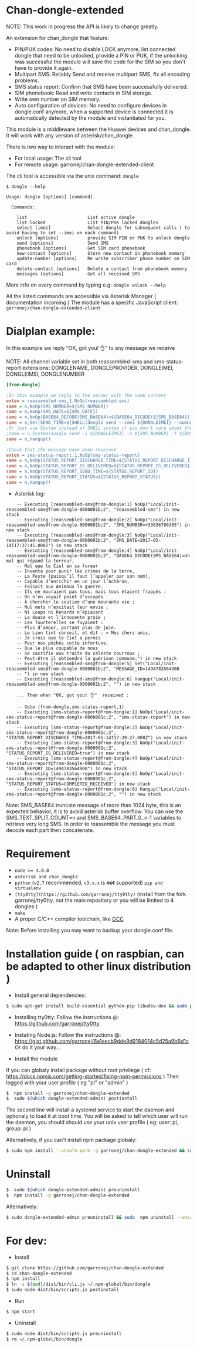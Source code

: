 # Chan-dongle-extended

NOTE: This work in progress the API is likely to change greatly.

An extension for chan_dongle that feature: 

* PIN/PUK codes:
     No need to disable LOCK anymore, list connected dongle that need to be
     unlocked, provide a PIN or PUK, if the unlocking was successful the module
     will save the code for the SIM so you don't have to provide it again.
* Multipart SMS: 
    Reliably Send and receive multipart SMS, fix all encoding problems.
* SMS status report:
    Confirm that SMS have been successfully delivered.
* SIM phonebook:
    Read and write contacts in SIM storage.
* Write own number on SIM memory.
* Auto configuration of devices:
    No need to configure devices in dongle.conf anymore,
    when a supported device is connected it is automatically detected
    by the module and instantiated for you.

This module is a middleware between the Huawei devices and chan_dongle. 
It will work with any version of asterisk/chan_dongle.

There is two way to interact with the module: 

* For local usage: The cli tool
* For remote usage: garronej/chan-dongle-extended-client

The cli tool is accessible via the unix command: `dongle`

````shell
$ dongle --help

Usage: dongle [options] [command]

  Commands:

    list                       List active dongle
    list-locked                List PIN/PUK locked dongles
    select [imei]              Select dongle for subsequent calls ( to avoid having to set --imei on each command)
    unlock [options]           provide SIM PIN or PUK to unlock dongle
    send [options]             Send SMS
    phonebook [options]        Get SIM card phonebook
    new-contact [options]      Store new contact in phonebook memory
    update-number [options]    Re write subscriber phone number on SIM card
    delete-contact [options]   Delete a contact from phonebook memory
    messages [options]         Get all received SMS

````

More info on every command by typing e.g: `dongle unlock --help`

All the listed commands are accessible via Asterisk Manager ( documentation incoming )
The module has a specific JavaScript client: `garronej/chan-dongle-extended-client`

# Dialplan example:

In this example we reply "OK, got you! 👌" to any message we receive

NOTE: All channel variable set in both reassembled-sms and sms-status-report extensions:
DONGLENAME, DONGLEPROVIDER, DONGLEIMEI, DONGLEIMSI, DONGLENUMBER

````ini
[from-dongle]

;In this example we reply to the sender with the same content
exten = reassembled-sms,1,NoOp(reassembled-sms)
same = n,NoOp(SMS_NUMBER=${SMS_NUMBER})
same = n,NoOp(SMS_DATE=${SMS_DATE})
same = n,NoOp(BASE64_DECODE(SMS_BASE64)=${BASE64_DECODE(${SMS_BASE64})})
same = n,Set(SEND_TIME=${SHELL(dongle send --imei ${DONGLEIMEI} --number ${SMS_NUMBER} --text-base64 ${BASE64_ENCODE(OK, got you! 👌)})})
;Or just use System instead of SHELL system if you don't care about the status report
;same = n,System(dongle send -i ${DONGLEIMEI} -n ${SMS_NUMBER} -T ${BASE64_ENCODE(OK, got you! 👌)})
same = n,Hangup()

;Check that the message have been received
exten = sms-status-report,1,NoOp(sms-status-report)
same = n,NoOp(STATUS_REPORT_DISCHARGE_TIME=${STATUS_REPORT_DISCHARGE_TIME})
same = n,NoOp(STATUS_REPORT_IS_DELIVERED=${STATUS_REPORT_IS_DELIVERED})
same = n,NoOp(STATUS_REPORT_SEND_TIME=${STATUS_REPORT_ID})
same = n,NoOp(STATUS_REPORT_STATUS=${STATUS_REPORT_STATUS})
same = n,Hangup()
````

* Asterisk log: 

````raw
    -- Executing [reassembled-sms@from-dongle:1] NoOp("Local/init-reassembled-sms@from-dongle-0000001b;2", "reassembled-sms") in new stack
    -- Executing [reassembled-sms@from-dongle:2] NoOp("Local/init-reassembled-sms@from-dongle-0000001b;2", "SMS_NUMBER=+33636786385") in new stack
    -- Executing [reassembled-sms@from-dongle:3] NoOp("Local/init-reassembled-sms@from-dongle-0000001b;2", "SMS_DATE=2017-05-14T17:37:45.000Z") in new stack
    -- Executing [reassembled-sms@from-dongle:4] NoOp("Local/init-reassembled-sms@from-dongle-0000001b;2", "BASE64_DECODE(SMS_BASE64)=Un mal qui répand la terreur,
    -- Mal que le Ciel en sa fureur
    -- Inventa pour punir les crimes de la terre,
    -- La Peste (puisqu’il faut l’appeler par son nom),
    -- Capable d’enrichir en un jour l’Achéron,
    -- Faisait aux Animaux la guerre.
    -- Ils ne mouraient pas tous, mais tous étaient frappés :
    -- On n’en voyait point d’occupés
    -- À chercher le soutien d’une mourante vie ;
    -- Nul mets n’excitait leur envie ;
    -- Ni Loups ni Renards n’épiaient
    -- La douce et l’innocente proie ;
    -- Les Tourterelles se fuyaient :
    -- Plus d’amour, partant plus de joie.
    -- Le Lion tint conseil, et dit : « Mes chers amis,
    -- Je crois que le Ciel a permis
    -- Pour nos péchés cette infortune.
    -- Que le plus coupable de nous
    -- Se sacrifie aux traits du céleste courroux ;
    -- Peut-être il obtiendra la guérison commune.") in new stack
    -- Executing [reassembled-sms@from-dongle:5] Set("Local/init-reassembled-sms@from-dongle-0000001b;2", "MESSAGE_ID=1494783564908
    -- ") in new stack
    -- Executing [reassembled-sms@from-dongle:6] Hangup("Local/init-reassembled-sms@from-dongle-0000001b;2", "") in new stack

    ... Then when "OK, got you! 👌"  received :

    -- Goto (from-dongle,sms-status-report,1)
    -- Executing [sms-status-report@from-dongle:1] NoOp("Local/init-sms-status-report@from-dongle-0000001c;2", "sms-status-report") in new stack
    -- Executing [sms-status-report@from-dongle:2] NoOp("Local/init-sms-status-report@from-dongle-0000001c;2", "STATUS_REPORT_DISCHARGE_TIME=2017-05-14T17:39:27.000Z") in new stack
    -- Executing [sms-status-report@from-dongle:3] NoOp("Local/init-sms-status-report@from-dongle-0000001c;2", "STATUS_REPORT_IS_DELIVERED=true") in new stack
    -- Executing [sms-status-report@from-dongle:4] NoOp("Local/init-sms-status-report@from-dongle-0000001c;2", "STATUS_REPORT_ID=1494783564908") in new stack
    -- Executing [sms-status-report@from-dongle:5] NoOp("Local/init-sms-status-report@from-dongle-0000001c;2", "STATUS_REPORT_STATUS=COMPLETED_RECEIVED") in new stack
    -- Executing [sms-status-report@from-dongle:6] Hangup("Local/init-sms-status-report@from-dongle-0000001c;2", "") in new stack
````

Note: SMS_BASE64 truncate message of more than 1024 byte, this is an expected behavior, 
it is to avoid asterisk buffer overflow. You can use the 
SMS_TEXT_SPLIT_COUNT=n and SMS_BASE64_PART_0..n-1 variables to retrieve very long SMS. 
In order to reassemble the message you must decode each part then concatenate.

# Requirement

* `node >= 4.0.0`
* `asterisk and chan_dongle`
* `python` (`v2.7` recommended, `v3.x.x` is __*not*__ supported) `pip and virtualenv`
* `[tty0tty](https://github.com/garronej/tty0tty)` 
(install from the fork garronej/tty0tty, not the main repository or you will be limited to 4 dongles )
* `make`
* A proper C/C++ compiler toolchain, like [GCC](https://gcc.gnu.org)

Note: Before installing you may want to backup your dongle.conf file.

# Installation guide ( on raspbian, can be adapted to other linux distribution )

* Install general dependencies:
````bash
$ sudo apt-get install build-essential python-pip libudev-dev && sudo pip install virtualenv
````

* Installing tty0tty: 
Follow the instructions @: https://github.com/garronej/tty0tty

* Instating Node.js: 
Follow the instructions @: https://gist.github.com/garronej/6a1eecb9dde9d9184014c5d25a9b6d1c
Or do it your way...

* Install the module

If you can globaly install package without root privilege ( cf: https://docs.npmjs.com/getting-started/fixing-npm-permissions )
Then logged with your user profile ( eg "pi" or "admin" )
```` bash
$  npm install -g garronej/chan-dongle-extended
$  sudo $(which dongle-extended-admin) postinstall
````
The second line will install a systemd service to start the daemon and optionaly to load it at boot time.
You will be asked to tell which user will run the daemon, you should should use your unix user profile ( eg: user: pi, group: pi )

Alternatively, if you can't install npm package globaly:
``` bash
$ sudo npm install --unsafe-perm -g garronej/chan-dongle-extended && sudo dongle-extended-admin postinstall
```


# Uninstall

```` bash
$  sudo $(which dongle-extended-admin) preuninstall
$  npm install -g garronej/chan-dongle-extended
````

Alternatively: 

``` bash
$ sudo dongle-extended-admin preuninstall && sudo  npm uninstall --unsafe-perm -g chan-dongle-extended
```

# For dev:


* Install
``` bash
$ git clone https://github.com/garronej/chan-dongle-extended
$ cd chan-dongle-extended
$ npm install
$ ln -s $(pwd)/dist/bin/cli.js ~/.npm-global/bin/dongle
$ sudo node dist/bin/scripts.js postinstall
```
* Run
``` bash
$ npm start
```
* Uninstall
``` bash
$ sudo node dist/bin/scripts.js preuninstall
$ rm ~/.npm-global/bin/dongle
```
